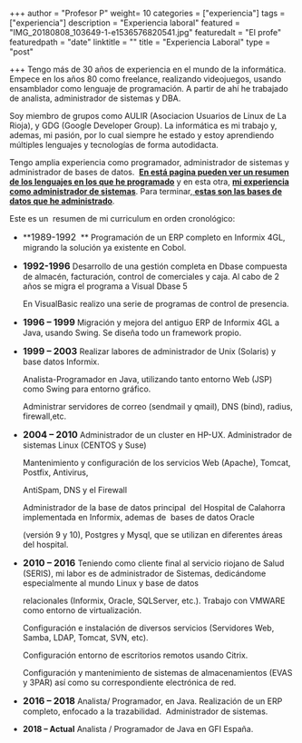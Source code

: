 +++
author = "Profesor P"
weight= 10
categories = ["experiencia"]
tags = ["experiencia"]
description = "Experiencia laboral"
featured = "IMG_20180808_103649-1-e1536576820541.jpg"
featuredalt = "El profe"
featuredpath = "date"
linktitle = ""
title = "Experiencia Laboral"
type = "post"

+++
Tengo más de 30 años de experiencia en el mundo de la informática.  Empece en los años 80 como freelance, realizando videojuegos, usando ensamblador como lenguaje de programación. A partir de ahí he trabajado de analista, administrador de sistemas y DBA.

Soy miembro de grupos como AULIR (Asociacion Usuarios de Linux de La Rioja), y GDG (Google Developer Group). La informática es mi trabajo y, ademas, mi pasión, por lo cual siempre he estado y estoy aprendiendo múltiples lenguajes y tecnologías de forma autodidacta.

Tengo amplia experiencia como programador, administrador de sistemas y administrador de bases de datos.  **[En está pagina pueden ver un resumen de los lenguajes en los que he programado][1]** y en esta otra, [**mi experiencia como administrador de sistemas**][2]. Para terminar,[ **estas son las bases de datos que he administrado**][3].

Este es un  resumen de mi curriculum en orden cronológico:

  * **<span style="font-size: 12pt;">1989-1992</span>  ** Programación de un ERP completo en Informix 4GL, migrando la solución ya existente en Cobol.
  * <span style="font-size: 12pt;"><strong>1992-1996</strong></span> Desarrollo de una gestión completa en Dbase compuesta de almacén, facturación, control de comerciales y caja. Al cabo de 2 años se migra el programa a Visual Dbase 5
  
    En VisualBasic realizo una serie de programas de control de presencia.
  * <span style="font-size: 12pt;"><strong>1996 &#8211; 1999</strong></span> Migración y mejora del antiguo ERP de Informix 4GL a Java, usando Swing. Se diseña todo un framework propio.
  * <span style="font-size: 12pt;"><strong>1999 &#8211; 2003</strong></span> Realizar labores de administrador de Unix (Solaris) y base datos Informix.
  
    Analista-Programador en Java, utilizando tanto entorno Web (JSP) como Swing para entorno gráfico.
  
    Administrar servidores de correo (sendmail y qmail), DNS (bind), radius, firewall,etc.
  * <span style="font-size: 12pt;"><strong>2004 &#8211; 2010</strong></span> Administrador de un cluster en HP-UX. Administrador de sistemas Linux (CENTOS y Suse)
  
    Mantenimiento y configuración de los servicios Web (Apache), Tomcat, Postfix, Antivirus,
  
    AntiSpam, DNS y el Firewall
  
    Administrador de la base de datos principal  del Hospital de Calahorra implementada en Informix, ademas de  bases de datos Oracle
  
    (versión 9 y 10), Postgres y Mysql, que se utilizan en diferentes áreas del hospital.
  * <span style="font-size: 12pt;"><strong>2010 – 2016</strong> </span>Teniendo como cliente final al servicio riojano de Salud (SERIS), mi labor es de administrador de Sistemas, dedicándome especialmente al mundo Linux y base de datos
  
    relacionales (Informix, Oracle, SQLServer, etc.). Trabajo con VMWARE como entorno de virtualización.
  
    Configuración e instalación de diversos servicios (Servidores Web, Samba, LDAP, Tomcat, SVN, etc).
  
    Configuración entorno de escritorios remotos usando Citrix.
  
    Configuración y mantenimiento de sistemas de almacenamientos (EVAS y 3PAR) así como su correspondiente electrónica de red.
  * <span style="font-size: 12pt;"><strong>2016 &#8211; 2018</strong></span> Analista/ Programador, en Java. Realización de un ERP completo, enfocado a la trazabilidad.  Administrador de sistemas.
  * **2018 &#8211; Actual** Analista / Programador de Java en GFI España.

 [1]: /contacto/experiencia_lenguajesprogramacion
 [2]: /contacto/experiencia_sistemas
 [3]: /contacto/experiencia_basesdatos